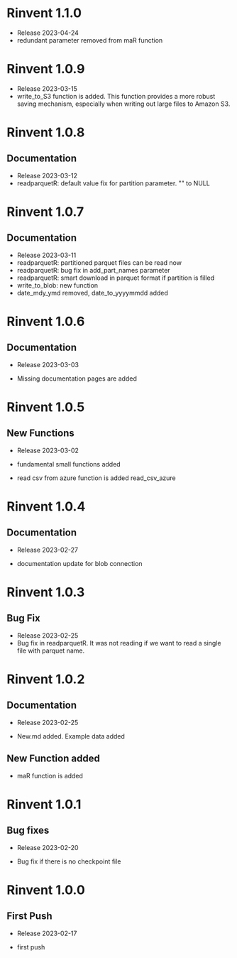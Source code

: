 # Rinvent 1.1.0
- Release 2023-04-24
- redundant parameter removed from maR function

# Rinvent 1.0.9
- Release 2023-03-15
- write_to_S3 function is added. This function provides a more robust saving mechanism, especially when writing out large files to Amazon S3.

# Rinvent 1.0.8

## Documentation

* Release 2023-03-12
* readparquetR: default value fix for partition parameter. "" to NULL


# Rinvent 1.0.7

## Documentation

* Release 2023-03-11
* readparquetR: partitioned parquet files can be read now
* readparquetR: bug fix in add_part_names parameter
* readparquetR: smart download in parquet format if partition is filled
* write_to_blob: new function
* date_mdy_ymd removed, date_to_yyyymmdd added

# Rinvent 1.0.6

## Documentation

* Release 2023-03-03

* Missing documentation pages are added

# Rinvent 1.0.5

## New Functions

* Release 2023-03-02

* fundamental small functions added

* read csv from azure function is added read_csv_azure

# Rinvent 1.0.4

## Documentation

* Release 2023-02-27

* documentation update for blob connection

# Rinvent 1.0.3

## Bug Fix

- Release 2023-02-25
- Bug fix in readparquetR. It was not reading if we want to read a single file with parquet name.


# Rinvent 1.0.2

## Documentation

* Release 2023-02-25

* New.md added. Example data added

## New Function added

* maR function is added


# Rinvent 1.0.1

## Bug fixes

* Release 2023-02-20

* Bug fix if there is no checkpoint file


# Rinvent 1.0.0

## First Push

* Release 2023-02-17

* first push

